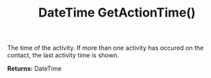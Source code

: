﻿---
uid: crmscript_ref_NSContactActivity_GetActionTime
title: DateTime GetActionTime()
intellisense: NSContactActivity.GetActionTime
keywords: NSContactActivity, GetActionTime
so.topic: reference
---

The time of the activity. If more than one activity has occured on the contact, the last activity time is shown.

**Returns:** DateTime


